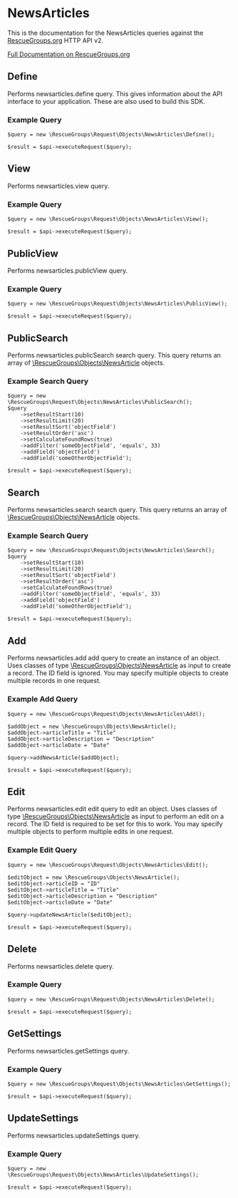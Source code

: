 # NewsArticles

This is the documentation for the NewsArticles queries against the [RescueGroups.org](https://www.rescuegroups.org/) HTTP API v2.

[Full Documentation on RescueGroups.org](https://userguide.rescuegroups.org/display/APIDG/Object+definitions#Objectdefinitions-newsarticles)

## Define






Performs newsarticles.define query. This gives information about the API interface to your application. These are also used to build this SDK.

### Example Query

    $query = new \RescueGroups\Request\Objects\NewsArticles\Define();

    $result = $api->executeRequest($query);


## View







Performs newsarticles.view query.

### Example Query

    $query = new \RescueGroups\Request\Objects\NewsArticles\View();

    $result = $api->executeRequest($query);


## PublicView







Performs newsarticles.publicView query.

### Example Query

    $query = new \RescueGroups\Request\Objects\NewsArticles\PublicView();

    $result = $api->executeRequest($query);


## PublicSearch

Performs newsarticles.publicSearch search query. This query returns an array of [\RescueGroups\Objects\NewsArticle](../../src/Objects/NewsArticle.php) objects.

### Example Search Query

    $query = new \RescueGroups\Request\Objects\NewsArticles\PublicSearch();
    $query
        ->setResultStart(10)
        ->setResultLimit(20)
        ->setResultSort('objectField')
        ->setResultOrder('asc')
        ->setCalculateFoundRows(true)
        ->addFilter('someObjectField', 'equals', 33)
        ->addField('objectField')
        ->addField('someOtherObjectField');

    $result = $api->executeRequest($query);







## Search

Performs newsarticles.search search query. This query returns an array of [\RescueGroups\Objects\NewsArticle](../../src/Objects/NewsArticle.php) objects.

### Example Search Query

    $query = new \RescueGroups\Request\Objects\NewsArticles\Search();
    $query
        ->setResultStart(10)
        ->setResultLimit(20)
        ->setResultSort('objectField')
        ->setResultOrder('asc')
        ->setCalculateFoundRows(true)
        ->addFilter('someObjectField', 'equals', 33)
        ->addField('objectField')
        ->addField('someOtherObjectField');

    $result = $api->executeRequest($query);







## Add




Performs newsarticles.add add query to create an instance of an object. Uses classes of type [\RescueGroups\Objects\NewsArticle](../../src/Objects/NewsArticle.php) as input to create a record. The ID field is ignored. You may specify multiple objects to create multiple records in one request.

### Example Add Query

    $query = new \RescueGroups\Request\Objects\NewsArticles\Add();

    $addObject = new \RescueGroups\Objects\NewsArticle();
    $addObject->articleTitle = "Title"
    $addObject->articleDescription = "Description"
    $addObject->articleDate = "Date"

    $query->addNewsArticle($addObject);

    $result = $api->executeRequest($query);




## Edit



Performs newsarticles.edit edit query to edit an object. Uses classes of type [\RescueGroups\Objects\NewsArticle](../../src/Objects/NewsArticle.php) as input to perform an edit on a record. The ID field is required to be set for this to work. You may specify multiple objects to perform multiple edits in one request.

### Example Edit Query

    $query = new \RescueGroups\Request\Objects\NewsArticles\Edit();

    $editObject = new \RescueGroups\Objects\NewsArticle();
    $editObject->articleID = "ID"
    $editObject->articleTitle = "Title"
    $editObject->articleDescription = "Description"
    $editObject->articleDate = "Date"

    $query->updateNewsArticle($editObject);

    $result = $api->executeRequest($query);





## Delete







Performs newsarticles.delete query.

### Example Query

    $query = new \RescueGroups\Request\Objects\NewsArticles\Delete();

    $result = $api->executeRequest($query);


## GetSettings







Performs newsarticles.getSettings query.

### Example Query

    $query = new \RescueGroups\Request\Objects\NewsArticles\GetSettings();

    $result = $api->executeRequest($query);


## UpdateSettings







Performs newsarticles.updateSettings query.

### Example Query

    $query = new \RescueGroups\Request\Objects\NewsArticles\UpdateSettings();

    $result = $api->executeRequest($query);


